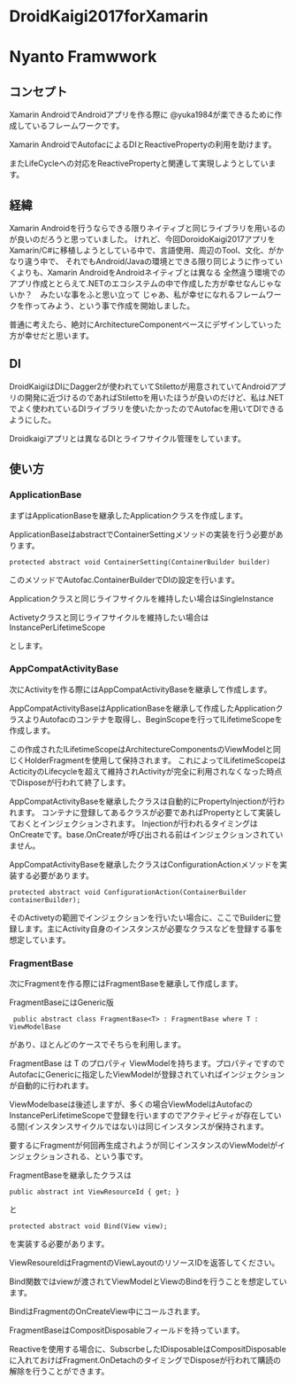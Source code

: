 # DroidKaigi2017forXamarin

# Nyanto Framwwork

## コンセプト

Xamarin AndroidでAndroidアプリを作る際に @yuka1984が楽できるために作成しているフレームワークです。

Xamarin AndroidでAutofacによるDIとReactivePropertyの利用を助けます。

またLifeCycleへの対応をReactivePropertyと関連して実現しようとしています。

## 経緯
Xamarin Androidを行うならできる限りネイティブと同じライブラリを用いるのが良いのだろうと思っていました。
けれど、今回DoroidoKaigi2017アプリをXamarin/C#に移植しようとしている中で、言語使用、周辺のTool、文化、がかなり違う中で、
それでもAndroid/Javaの環境とできる限り同じように作っていくよりも、Xamarin AndroidをAndroidネイティブとは異なる
全然違う環境でのアプリ作成ととらえて.NETのエコシステムの中で作成した方が幸せなんじゃないか？　みたいな事をふと思い立って
じゃあ、私が幸せになれるフレームワークを作ってみよう、という事で作成を開始しました。

普通に考えたら、絶対にArchitectureComponentベースにデザインしていった方が幸せだと思います。

## DI

DroidKaigiはDIにDagger2が使われていてStilettoが用意されていてAndroidアプリの開発に近づけるのであればStilettoを用いたほうが良いのだけど、私は.NETでよく使われているDIライブラリを使いたかったのでAutofacを用いてDIできるようにした。

Droidkaigiアプリとは異なるDIとライフサイクル管理をしています。

## 使い方

### ApplicationBase

まずはApplicationBaseを継承したApplicationクラスを作成します。

ApplicationBaseはabstractでContainerSettingメソッドの実装を行う必要があります。

```
protected abstract void ContainerSetting(ContainerBuilder builder)
```

このメソッドでAutofac.ContainerBuilderでDIの設定を行います。

Applicationクラスと同じライフサイクルを維持したい場合はSingleInstance

Activetyクラスと同じライフサイクルを維持したい場合はInstancePerLifetimeScope

とします。

### AppCompatActivityBase

次にActivityを作る際にはAppCompatActivityBaseを継承して作成します。

AppCompatActivityBaseはApplicationBaseを継承して作成したApplicationクラスよりAutofacのコンテナを取得し、BeginScopeを行ってILifetimeScopeを作成します。

この作成されたILifetimeScopeはArchitectureComponentsのViewModelと同じくHolderFragmentを使用して保持されます。
これによってILifetimeScopeはActicityのLifecycleを超えて維持されActivityが完全に利用されなくなった時点でDisposeが行われて終了します。

AppCompatActivityBaseを継承したクラスは自動的にPropertyInjectionが行われます。
コンテナに登録してあるクラスが必要であればPropertyとして実装しておくとインジェクションされます。
Injectionが行われるタイミングはOnCreateです。base.OnCreateが呼び出される前はインジェクションされていません。

AppCompatActivityBaseを継承したクラスはConfigurationActionメソッドを実装する必要があります。

```
protected abstract void ConfigurationAction(ContainerBuilder containerBuilder);
```

そのActivetyの範囲でインジェクションを行いたい場合に、ここでBuilderに登録します。主にActivity自身のインスタンスが必要なクラスなどを登録する事を想定しています。

### FragmentBase

次にFragmentを作る際にはFragmentBaseを継承して作成します。

FragmentBaseにはGeneric版

``` public abstract class FragmentBase<T> : FragmentBase where T : ViewModelBase```

があり、ほとんどのケースでそちらを利用します。

FragmentBase<T> は T のプロパティ ViewModelを持ちます。プロパティですのでAutofacにGenericに指定したViewModelが登録されていればインジェクションが自動的に行われます。

ViewModelbaseは後述しますが、多くの場合ViewModelはAutofacのInstancePerLifetimeScopeで登録を行いますのでアクティビティが存在している間(インスタンスサイクルではない)は同じインスタンスが保持されます。

要するにFragmentが何回再生成されようが同じインスタンスのViewModelがインジェクションされる、という事です。

FragmentBaseを継承したクラスは

``` public abstract int ViewResourceId { get; } ```

と

``` protected abstract void Bind(View view); ```

を実装する必要があります。

ViewResoureIdはFragmentのViewLayoutのリソースIDを返答してください。

Bind関数ではviewが渡されてViewModelとViewのBindを行うことを想定しています。

BindはFragmentのOnCreateView中にコールされます。

FragmentBaseはCompositDisposableフィールドを持っています。

Reactiveを使用する場合に、SubscrbeしたIDisposableはCompositDisposableに入れておけばFragment.OnDetachのタイミングでDisposeが行われて購読の解除を行うことができます。


